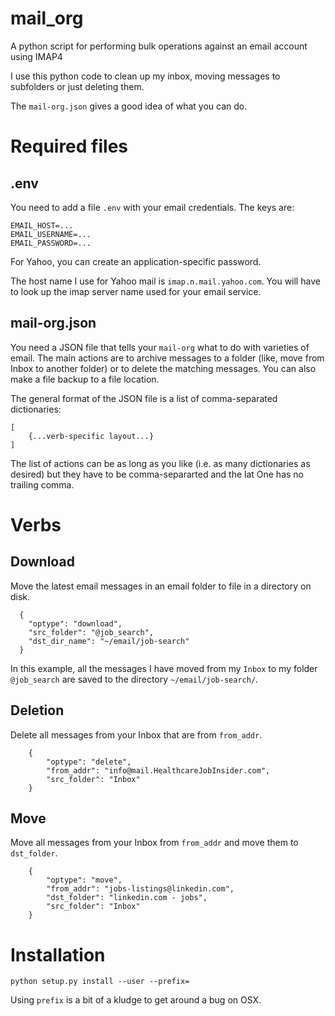 # mail_org
A python script for performing bulk operations against an email account using IMAP4

I use this python code to clean up my inbox, moving messages to subfolders or just deleting them.

The `mail-org.json` gives a good idea of what you can do.

# Required files

## .env
You need to add a file `.env` with your email credentials. The keys are:
```
EMAIL_HOST=...
EMAIL_USERNAME=...
EMAIL_PASSWORD=...
```

For Yahoo, you can create an application-specific password.

The host name I use for Yahoo mail is `imap.n.mail.yahoo.com`. You will have to look up the imap server name used for your email service.

## mail-org.json
You need a JSON file that tells your `mail-org` what to do with varieties of email. The main actions are to archive messages to a folder (like, move from
Inbox to another folder) or to delete the matching messages. You can also make a file backup to a file location.

The general format of the JSON file is a list of comma-separated dictionaries:
```
[
    {...verb-specific layout...}
]
```
The list of actions can be as long as you like (i.e. as many dictionaries as desired) but they have to be comma-separarted and the lat One has no
trailing comma.

# Verbs

## Download
Move the latest email messages in an email folder to file in a directory on disk.
```
  {
    "optype": "download",
    "src_folder": "@job_search",
    "dst_dir_name": "~/email/job-search"
  }
```

In this example, all the messages I have moved from my `Inbox` to my folder `@job_search` are saved to the directory `~/email/job-search/`.

## Deletion
Delete all messages from your Inbox that are from `from_addr`.
```
    {
        "optype": "delete",
        "from_addr": "info@mail.HealthcareJobInsider.com",
        "src_folder": "Inbox"
    }
```



## Move
Move all messages from your Inbox from `from_addr` and move them to `dst_folder`.
```
    {
        "optype": "move",
        "from_addr": "jobs-listings@linkedin.com",
        "dst_folder": "linkedin.com - jobs",
        "src_folder": "Inbox"
    }
```


# Installation
```
python setup.py install --user --prefix=
```
Using `prefix` is a bit of a kludge to get around a bug on OSX.

